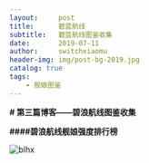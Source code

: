 ```yaml
---
layout:     post
title:      碧蓝航线
subtitle:   碧蓝航线图鉴收集
date:       2019-07-11
author:     switchxiaomu
header-img: img/post-bg-2019.jpg
catalog: true
tags:                              
    - 舰娘图鉴
---
```

**# 第三篇博客——碧浪航线图鉴收集**


**####碧浪航线舰娘强度排行榜**

![blhx](C:\Users\小木\Documents\GitHub\switchxiaomu.github.io\switchxiaomu.github.io\img\blhx.png)


